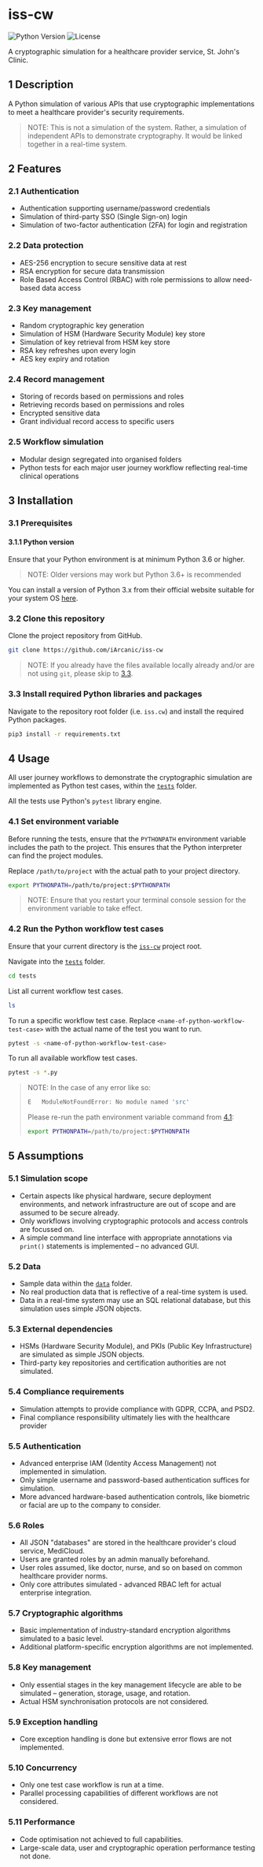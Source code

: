 # iss-cw

![Python Version](https://img.shields.io/badge/Python-3.x-blue.svg)
![License](https://img.shields.io/badge/License-MIT-green.svg)

A cryptographic simulation for a healthcare provider service, St. John's Clinic.

## 1 Description

A Python simulation of various APIs that use cryptographic implementations to meet a healthcare provider's security requirements.

> NOTE: This is not a simulation of the system. Rather, a simulation of independent APIs to demonstrate cryptography. It would be linked together in a real-time system.

## 2 Features

### 2.1 Authentication

- Authentication supporting username/password credentials
- Simulation of third-party SSO (Single Sign-on) login
- Simulation of two-factor authentication (2FA) for login and registration

### 2.2 Data protection

- AES-256 encryption to secure sensitive data at rest
- RSA encryption for secure data transmission
- Role Based Access Control (RBAC) with role permissions to allow need-based data access

### 2.3 Key management

- Random cryptographic key generation
- Simulation of HSM (Hardware Security Module) key store
- Simulation of key retrieval from HSM key store
- RSA key refreshes upon every login
- AES key expiry and rotation

### 2.4 Record management

- Storing of records based on permissions and roles
- Retrieving records based on permissions and roles
- Encrypted sensitive data
- Grant individual record access to specific users

### 2.5 Workflow simulation

- Modular design segregated into organised folders
- Python tests for each major user journey workflow reflecting real-time clinical operations

## 3 Installation

### 3.1 Prerequisites

#### 3.1.1 Python version

Ensure that your Python environment is at minimum Python 3.6 or higher.

> NOTE: Older versions may work but Python 3.6+ is recommended

You can install a version of Python 3.x from their official website suitable for your system OS [here](https://www.python.org/downloads/).

### 3.2 Clone this repository

Clone the project repository from GitHub.

```bash
git clone https://github.com/iArcanic/iss-cw
```

> NOTE: If you already have the files available locally already and/or are not using `git`, please skip to [3.3](#33-install-required-python-libraries-and-packages).

### 3.3 Install required Python libraries and packages

Navigate to the repository root folder (i.e. `iss.cw`) and install the required Python packages.

```bash
pip3 install -r requirements.txt
```

## 4 Usage

All user journey workflows to demonstrate the cryptographic simulation are implemented as Python test cases, within the [`tests`](https://github.com/iArcanic/iss-cw/tree/main/tests) folder.

All the tests use Python's `pytest` library engine.

### 4.1 Set environment variable

Before running the tests, ensure that the `PYTHONPATH` environment variable includes the path to the project. This ensures that the Python interpreter can find the project modules.

Replace `/path/to/project` with the actual path to your project directory.

```bash
export PYTHONPATH=/path/to/project:$PYTHONPATH
```

> NOTE: Ensure that you restart your terminal console session for the environment variable to take effect.

### 4.2 Run the Python workflow test cases

Ensure that your current directory is the [`iss-cw`](https://github.com/iArcanic/iss-cw/tree/main) project root.

Navigate into the [`tests`](https://github.com/iArcanic/iss-cw/tree/main/tests) folder.

```bash
cd tests
```

List all current workflow test cases.

```bash
ls
```

To run a specific workflow test case. Replace `<name-of-python-workflow-test-case>` with the actual name of the test you want to run.

```bash
pytest -s <name-of-python-workflow-test-case>
```

To run all available workflow test cases.

```bash
pytest -s *.py
```

> NOTE: In the case of any error like so:
>
> ```bash
> E   ModuleNotFoundError: No module named 'src'
> ```
>
> Please re-run the path environment variable command from [4.1](#41-set-environment-variable):
>
> ```bash
> export PYTHONPATH=/path/to/project:$PYTHONPATH
> ```

## 5 Assumptions

### 5.1 Simulation scope

- Certain aspects like physical hardware, secure deployment environments, and network infrastructure are out of scope and are assumed to be secure already.
- Only workflows involving cryptographic protocols and access controls are focussed on.
- A simple command line interface with appropriate annotations via `print()` statements is implemented – no advanced GUI.

### 5.2 Data

- Sample data within the [`data`](https://github.com/iArcanic/iss-cw/tree/main/data) folder.
- No real production data that is reflective of a real-time system is used.
- Data in a real-time system may use an SQL relational database, but this simulation uses simple JSON objects.

### 5.3 External dependencies

- HSMs (Hardware Security Module), and PKIs (Public Key Infrastructure) are simulated as simple JSON objects.
- Third-party key repositories and certification authorities are not simulated.

### 5.4 Compliance requirements

- Simulation attempts to provide compliance with GDPR, CCPA, and PSD2.
- Final compliance responsibility ultimately lies with the healthcare provider

### 5.5 Authentication

- Advanced enterprise IAM (Identity Access Management) not implemented in simulation.
- Only simple username and password-based authentication suffices for simulation.
- More advanced hardware-based authentication controls, like biometric or facial are up to the company to consider.

### 5.6 Roles

- All JSON "databases" are stored in the healthcare provider's cloud service, MediCloud.
- Users are granted roles by an admin manually beforehand.
- User roles assumed, like doctor, nurse, and so on based on common healthcare provider norms.
- Only core attributes simulated - advanced RBAC left for actual enterprise integration.

### 5.7 Cryptographic algorithms

- Basic implementation of industry-standard encryption algorithms simulated to a basic level.
- Additional platform-specific encryption algorithms are not implemented.

### 5.8 Key management

- Only essential stages in the key management lifecycle are able to be simulated – generation, storage, usage, and rotation.
- Actual HSM synchronisation protocols are not considered.

### 5.9 Exception handling

- Core exception handling is done but extensive error flows are not implemented.

### 5.10 Concurrency

- Only one test case workflow is run at a time.
- Parallel processing capabilities of different workflows are not considered.

### 5.11 Performance

- Code optimisation not achieved to full capabilities.
- Large-scale data, user and cryptographic operation performance testing not done.
